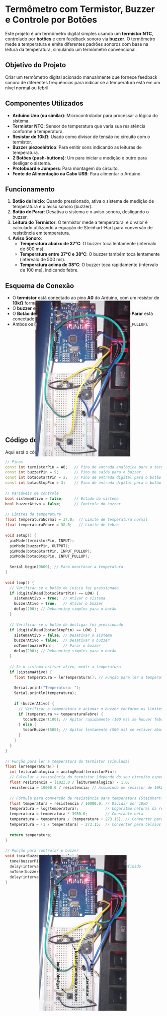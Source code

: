 # Termômetro com Termistor, Buzzer e Controle por Botões

Este projeto é um termômetro digital simples usando um **termistor NTC**, controlado por **botões** e com feedback sonoro via **buzzer**. O termômetro mede a temperatura e emite diferentes padrões sonoros com base na leitura da temperatura, simulando um termômetro convencional.

## Objetivo do Projeto
Criar um termômetro digital acionado manualmente que fornece feedback sonoro de diferentes frequências para indicar se a temperatura está em um nível normal ou febril.

## Componentes Utilizados

- **Arduino Uno (ou similar)**: Microcontrolador para processar a lógica do sistema.
- **Termistor NTC**: Sensor de temperatura que varia sua resistência conforme a temperatura.
- **Resistor de 10kΩ**: Usado como divisor de tensão no circuito com o termistor.
- **Buzzer piezoelétrico**: Para emitir sons indicando as leituras de temperatura.
- **2 Botões (push-buttons)**: Um para iniciar a medição e outro para desligar o sistema.
- **Protoboard e Jumpers**: Para montagem do circuito.
- **Fonte de Alimentação ou Cabo USB**: Para alimentar o Arduino.

## Funcionamento

1. **Botão de Início**: Quando pressionado, ativa o sistema de medição de temperatura e o aviso sonoro (buzzer).
2. **Botão de Parar**: Desativa o sistema e o aviso sonoro, desligando o buzzer.
3. **Leitura do Termistor**: O termistor mede a temperatura, e o valor é calculado utilizando a equação de Steinhart-Hart para conversão de resistência em temperatura.
4. **Aviso Sonoro**:
    - **Temperatura abaixo de 37°C**: O buzzer toca lentamente (intervalo de 500 ms).
    - **Temperatura entre 37°C e 38°C**: O buzzer também toca lentamente (intervalo de 500 ms).
    - **Temperatura acima de 38°C**: O buzzer toca rapidamente (intervalo de 100 ms), indicando febre.

## Esquema de Conexão

- O **termistor** está conectado ao pino **A0** do Arduino, com um resistor de **10kΩ** formando um divisor de tensão.
- O **buzzer** está conectado ao pino **9** do Arduino.
- O **Botão de Início** está conectado ao pino **2**, e o **Botão de Parar** está conectado ao pino **3**.
- Ambos os botões usam resistores pull-up internos (`INPUT_PULLUP`).

<img src="https://github.com/igorgabrielggrocha/Projeto-Arduino-/blob/main/WhatsApp%20Image%202024-09-19%20at%2020.26.09.jpeg" alt="Descrição" style="transform: rotate(90deg);" width="500"/>


## Código do Projeto

Aqui está o código completo em Arduino:

```cpp
// Pinos
const int termistorPin = A0;   // Pino de entrada analógica para o termistor
const int buzzerPin = 9;       // Pino de saída para o buzzer
const int botaoStartPin = 2;   // Pino de entrada digital para o botão de iniciar
const int botaoStopPin = 3;    // Pino de entrada digital para o botão de desligar

// Variáveis de controle
bool sistemaAtivo = false;     // Estado do sistema
bool buzzerAtivo = false;      // Controle do buzzer

// Limites de temperatura
float temperaturaNormal = 37.0;  // Limite de temperatura normal
float temperaturaFebre = 38.0;   // Limite de febre

void setup() {
  pinMode(termistorPin, INPUT);
  pinMode(buzzerPin, OUTPUT);
  pinMode(botaoStartPin, INPUT_PULLUP);
  pinMode(botaoStopPin, INPUT_PULLUP);

  Serial.begin(9600); // Para monitorar a temperatura
}

void loop() {
  // Verificar se o botão de início foi pressionado
  if (digitalRead(botaoStartPin) == LOW) {
    sistemaAtivo = true;  // Ativar o sistema
    buzzerAtivo = true;   // Ativar o buzzer
    delay(200); // Debouncing simples para o botão
  }

  // Verificar se o botão de desligar foi pressionado
  if (digitalRead(botaoStopPin) == LOW) {
    sistemaAtivo = false; // Desativar o sistema
    buzzerAtivo = false;  // Desativar o buzzer
    noTone(buzzerPin);    // Parar o buzzer
    delay(200); // Debouncing simples para o botão
  }

  // Se o sistema estiver ativo, medir a temperatura
  if (sistemaAtivo) {
    float temperatura = lerTemperatura(); // Função para ler a temperatura

    Serial.print("Temperatura: ");
    Serial.println(temperatura);

    if (buzzerAtivo) {
      // Verificar a temperatura e acionar o buzzer conforme os limites
      if (temperatura >= temperaturaFebre) {
        tocarBuzzer(100); // Apitar rapidamente (100 ms) se houver febre
      } else {
        tocarBuzzer(500); // Apitar lentamente (500 ms) se estiver abaixo de 38°C
      }
    }
  }
}

// Função para ler a temperatura do termistor (simulada)
float lerTemperatura() {
  int leituraAnalogica = analogRead(termistorPin);
  // Calcular a resistência do termistor (depende do seu circuito específico)
  float resistencia = (1023.0 / leituraAnalogica) - 1.0;
  resistencia = 10000.0 / resistencia; // Assumindo um resistor de 10kΩ

  // Fórmula para conversão de resistência para temperatura (Steinhart-Hart)
  float temperatura = resistencia / 10000.0; // Dividir por 10kΩ
  temperatura = log(temperatura);            // Logaritmo natural da resistência
  temperatura = temperatura * 3950.0;        // Constante beta
  temperatura = temperatura / (temperatura + 273.15); // Converter para Kelvin
  temperatura = (1 / temperatura) - 273.15;  // Converter para Celsius

  return temperatura;
}

// Função para controlar o buzzer
void tocarBuzzer(int intervalo) {
  tone(buzzerPin, 1000);   // Emitir som a 1kHz
  delay(intervalo);        // Aguardar por intervalo definido
  noTone(buzzerPin);       // Parar o som
  delay(intervalo);        // Aguardar entre toques
}
```
<img src="https://github.com/igorgabrielggrocha/Projeto-Arduino-/blob/main/sensor%20termo.png" alt="Descrição" style="transform: rotate(90deg);" width="500"/>
